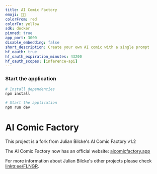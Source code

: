 ```yaml
---
title: AI Comic Factory
emoji: 👩‍🎨
colorFrom: red
colorTo: yellow
sdk: docker
pinned: true
app_port: 3000
disable_embedding: false
short_description: Create your own AI comic with a single prompt
hf_oauth: true
hf_oauth_expiration_minutes: 43200
hf_oauth_scopes: [inference-api]
---
```


### Start the application

```bash
# Install dependencies
npm install

# Start the application
npm run dev
```
# AI Comic Factory

This project is a fork from Julian Bilcke's AI Comic Factory v1.2

The AI Comic Factory now has an official website: [aicomicfactory.app](https://aicomicfactory.app)

For more information about Julian Bilcke's other projects please check [linktr.ee/FLNGR](https://linktr.ee/FLNGR).
